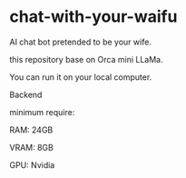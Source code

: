 # chat-with-your-waifu

AI chat bot pretended to be your wife.

this repository base on Orca mini LLaMa.

You can run it on your local computer. 

Backend

minimum require:

  RAM: 24GB
  
  VRAM: 8GB
  
  GPU: Nvidia
